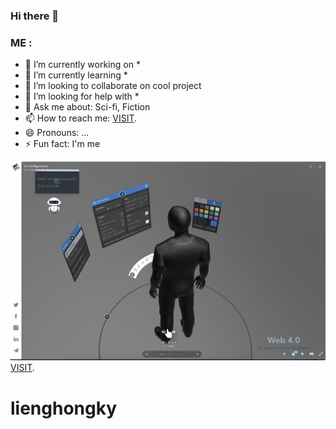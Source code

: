 ### Hi there 👋

### ME :
- 🔭 I’m currently working on *
- 🌱 I’m currently learning *
- 👯 I’m looking to collaborate on cool project
- 🤔 I’m looking for help with *
- 💬 Ask me about: Sci-fi, Fiction
- 📫 How to reach me: [VISIT](https://hongky.netlify.app/ "My Profile site feel free to visit").
- 😄 Pronouns: ...
- ⚡ Fun fact: I'm me



![Program](/sh.png)
[VISIT](https://hongky.netlify.app/ "https://hongky.netlify.app/").



# lienghongky
